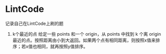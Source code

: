 # LintCode
记录自己在LintCode上刷的题
1. k个最近的点
给定一些 points 和一个 origin，从 points 中找到 k 个离 origin 最近的点。按照距离由小到大返回。如果两个点有相同距离，则按照x值来排序；若x值也相同，就再按照y值排序。

